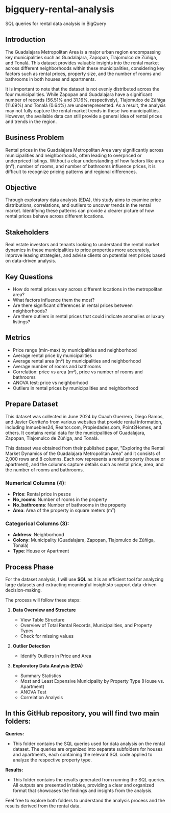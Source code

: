 # bigquery-rental-analysis
SQL queries for rental data analysis in BigQuery

## Introduction

The Guadalajara Metropolitan Area is a major urban region encompassing key municipalities such as Guadalajara, Zapopan, Tlajomulco de Zúñiga, and Tonalá. This dataset provides valuable insights into the rental market across different neighborhoods within these municipalities, considering key factors such as rental prices, property size, and the number of rooms and bathrooms in both houses and apartments.

It is important to note that the dataset is not evenly distributed across the four municipalities. While Zapopan and Guadalajara have a significant number of records (56.51% and 31.16%, respectively), Tlajomulco de Zúñiga (11.69%) and Tonalá (0.64%) are underrepresented. As a result, the analysis may not fully capture the rental market trends in these two municipalities. However, the available data can still provide a general idea of rental prices and trends in the region.

## Business Problem

Rental prices in the Guadalajara Metropolitan Area vary significantly across municipalities and neighborhoods, often leading to overpriced or underpriced listings. Without a clear understanding of how factors like area (m²), number of rooms, and number of bathrooms influence prices, it is difficult to recognize pricing patterns and regional differences.

## Objective

Through exploratory data analysis (EDA), this study aims to examine price distributions, correlations, and outliers to uncover trends in the rental market. Identifying these patterns can provide a clearer picture of how rental prices behave across different locations.

## Stakeholders

Real estate investors and tenants looking to understand the rental market dynamics in these municipalities to price properties more accurately, improve leasing strategies, and advise clients on potential rent prices based on data-driven analysis.

## Key Questions

- How do rental prices vary across different locations in the metropolitan area?
- What factors influence them the most?
- Are there significant differences in rental prices between neighborhoods?
- Are there outliers in rental prices that could indicate anomalies or luxury listings?

## Metrics

- Price range (min-max) by municipalities and neighborhood
- Average rental price by municipalities
- Average rental area (m²) by municipalities and neighborhood
- Average number of rooms and bathrooms
- Correlation: price vs area (m²), price vs number of rooms and bathrooms
- ANOVA test: price vs neighborhood
- Outliers in rental prices by municipalities and neighborhood

## Prepare Dataset

This dataset was collected in June 2024 by Cuauh Guerrero, Diego Ramos, and Javier Cerriteño from various websites that provide rental information, including Inmuebles24, Realtor.com, Propiedades.com, Point2Homes, and others. It contains rental data for the municipalities of Guadalajara, Zapopan, Tlajomulco de Zúñiga, and Tonalá.

This dataset was obtained from their published paper, "Exploring the Rental Market Dynamics of the Guadalajara Metropolitan Area" and it consists of 2,000 rows and 8 columns. Each row represents a rental property (house or apartment), and the columns capture details such as rental price, area, and the number of rooms and bathrooms.

### Numerical Columns (4):

- **Price**: Rental price in pesos
- **No_rooms**: Number of rooms in the property
- **No_bathrooms**: Number of bathrooms in the property
- **Area**: Area of the property in square meters (m²)

### Categorical Columns (3):

- **Address**: Neighborhood
- **Colony**: Municipality (Guadalajara, Zapopan, Tlajomulco de Zúñiga, Tonalá)
- **Type**: House or Apartment

## Process Phase

For the dataset analysis, I will use **SQL** as it is an efficient tool for analyzing large datasets and extracting meaningful insightsto support data-driven decision-making.

The process will follow these steps:

1. **Data Overview and Structure**  
   - View Table Structure
   - Overview of Total Rental Records, Municipalities, and Property Types
   - Check for missing values

2. **Outlier Detection**  
   - Identify Outliers in Price and Area

3. **Exploratory Data Analysis (EDA)**  
   - Summary Statistics
   - Most and Least Expensive Municipality by Property Type (House vs. Apartment)
   - ANOVA Test
   - Correlation Analysis

## In this GitHub repository, you will find two main folders:

**Queries:**
   - This folder contains the SQL queries used for data analysis on the rental dataset. The queries are organized into separate subfolders for houses and apartments, each containing the relevant SQL code applied to analyze the respective property type.

**Results:**
   - This folder contains the results generated from running the SQL queries. All outputs are presented in tables, providing a clear and organized format that showcases the findings and insights from the analysis.
     
Feel free to explore both folders to understand the analysis process and the results derived from the rental data.
